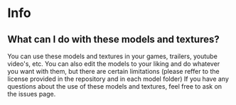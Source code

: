 # Info
## What can I do with these models and textures?
You can use these models and textures in your games, trailers, youtube video's, etc.
You can also edit the models to your liking and do whatever you want with them, but there are certain limitations (please reffer to the license provided in the repository and in each model folder)
If you have any questions about the use of these models and textures, feel free to ask on the issues page.
